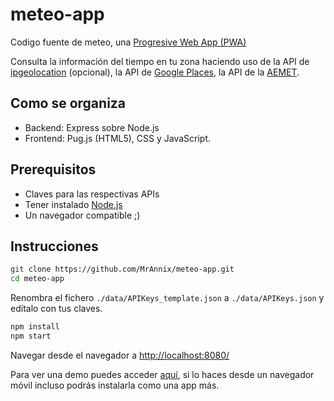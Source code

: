 # meteo-app
Codigo fuente de meteo, una [Progresive Web App (PWA)](https://ionicframework.com/docs/intro/what-are-progressive-web-apps "What a PWA is")

Consulta la información del tiempo en tu zona haciendo uso de la API de [ipgeolocation](https://ipgeolocation.io/documentation.html) (opcional), la API de [Google Places](https://cloud.google.com/maps-platform/places/), la API de la [AEMET](https://opendata.aemet.es/dist/index.html).

## Como se organiza
- Backend: Express sobre Node.js
- Frontend: Pug.js (HTML5), CSS y JavaScript.

## Prerequisitos
- Claves para las respectivas APIs
- Tener instalado [Node.js](https://nodejs.org/)
- Un navegador compatible ;)

## Instrucciones
```sh
git clone https://github.com/MrAnnix/meteo-app.git
cd meteo-app
```

Renombra el fichero `./data/APIKeys_template.json` a `./data/APIKeys.json` y edítalo con tus claves.

```sh
npm install
npm start
```

Navegar desde el navegador a [http://localhost:8080/](http://localhost:8080/)

Para ver una demo puedes acceder [aquí](https://meteo.raulsanmartin.me/), si lo haces desde un navegador móvil incluso podrás instalarla como una app más.
